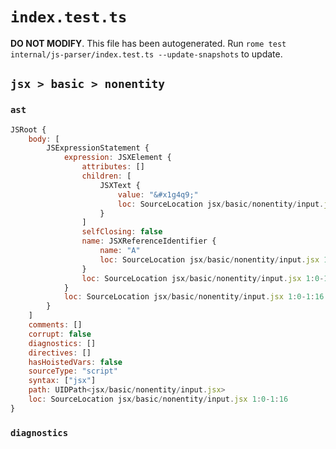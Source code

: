 # `index.test.ts`

**DO NOT MODIFY**. This file has been autogenerated. Run `rome test internal/js-parser/index.test.ts --update-snapshots` to update.

## `jsx > basic > nonentity`

### `ast`

```javascript
JSRoot {
	body: [
		JSExpressionStatement {
			expression: JSXElement {
				attributes: []
				children: [
					JSXText {
						value: "&#x1g4q9;"
						loc: SourceLocation jsx/basic/nonentity/input.jsx 1:3-1:12
					}
				]
				selfClosing: false
				name: JSXReferenceIdentifier {
					name: "A"
					loc: SourceLocation jsx/basic/nonentity/input.jsx 1:1-1:2
				}
				loc: SourceLocation jsx/basic/nonentity/input.jsx 1:0-1:16
			}
			loc: SourceLocation jsx/basic/nonentity/input.jsx 1:0-1:16
		}
	]
	comments: []
	corrupt: false
	diagnostics: []
	directives: []
	hasHoistedVars: false
	sourceType: "script"
	syntax: ["jsx"]
	path: UIDPath<jsx/basic/nonentity/input.jsx>
	loc: SourceLocation jsx/basic/nonentity/input.jsx 1:0-1:16
}
```

### `diagnostics`

```

```
